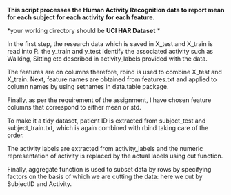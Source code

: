 **This script processes the Human Activity Recognition data to report mean for each subject for each activity for each feature.**

*your working directory should be **UCI HAR Dataset** *

In the first step, the research data which is saved in X_test and X_train is read into R. 
the y_train and y_test identify the associated activity such as Walking,  Sitting etc described in activity_labels provided with the data. 

The features are on columns therefore, rbind is used to combine X_test and X_train. Next, feature names are obtained from features.txt and applied to column names by using setnames in data.table package. 

Finally, as per the requirement of the assignment, I have chosen feature columns that correspond to either mean or std. 

To make it a tidy dataset, patient ID is extracted from subject_test and subject_train.txt, which is again combined with rbind taking care of the order. 

The activity labels are extracted from activity_labels and the numeric representation of activity is replaced by the actual labels using cut function. 

Finally, aggregate function is used to subset data by rows by specifying factors on the basis of which we are cutting the data: here we cut by SubjectID and Activity. 